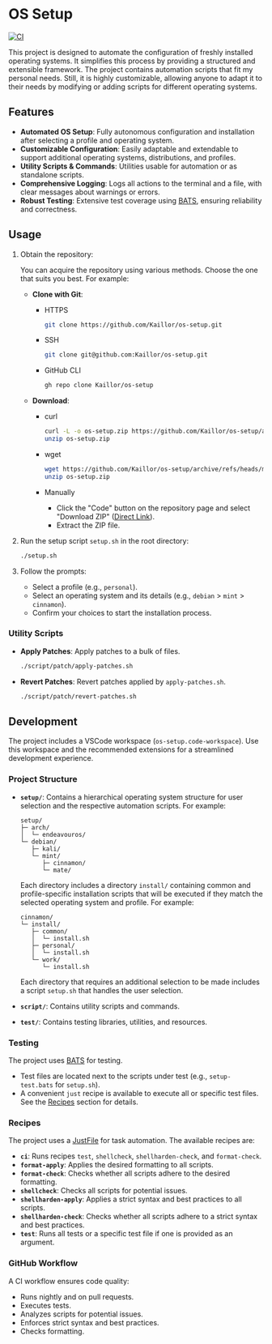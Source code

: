 # OS Setup

[![CI](https://github.com/Kaillor/os-setup/actions/workflows/ci.yml/badge.svg)](https://github.com/Kaillor/os-setup/actions/workflows/ci.yml)

This project is designed to automate the configuration of freshly installed operating systems. It simplifies this process by providing a structured and extensible framework. The project contains automation scripts that fit my personal needs. Still, it is highly customizable, allowing anyone to adapt it to their needs by modifying or adding scripts for different operating systems.

## Features

- **Automated OS Setup**: Fully autonomous configuration and installation after selecting a profile and operating system.
- **Customizable Configuration**: Easily adaptable and extendable to support additional operating systems, distributions, and profiles.
- **Utility Scripts & Commands**: Utilities usable for automation or as standalone scripts.
- **Comprehensive Logging**: Logs all actions to the terminal and a file, with clear messages about warnings or errors.
- **Robust Testing**: Extensive test coverage using [BATS](https://bats-core.readthedocs.io/), ensuring reliability and correctness.

## Usage

1. Obtain the repository:

   You can acquire the repository using various methods. Choose the one that suits you best. For example:

   - **Clone with Git**:

     - HTTPS

       ```bash
       git clone https://github.com/Kaillor/os-setup.git
       ```

     - SSH

       ```bash
       git clone git@github.com:Kaillor/os-setup.git
       ```

     - GitHub CLI

       ```bash
       gh repo clone Kaillor/os-setup
       ```

   - **Download**:

     - curl

       ```bash
       curl -L -o os-setup.zip https://github.com/Kaillor/os-setup/archive/refs/heads/main.zip
       unzip os-setup.zip
       ```

     - wget

       ```bash
       wget https://github.com/Kaillor/os-setup/archive/refs/heads/main.zip -O os-setup.zip
       unzip os-setup.zip
       ```

     - Manually
       - Click the "Code" button on the repository page and select "Download ZIP" ([Direct Link](https://github.com/Kaillor/os-setup/archive)).
       - Extract the ZIP file.

2. Run the setup script `setup.sh` in the root directory:

   ```bash
   ./setup.sh
   ```

3. Follow the prompts:
   - Select a profile (e.g., `personal`).
   - Select an operating system and its details (e.g., `debian` > `mint` > `cinnamon`).
   - Confirm your choices to start the installation process.

### Utility Scripts

- **Apply Patches**: Apply patches to a bulk of files.

  ```bash
  ./script/patch/apply-patches.sh
  ```

- **Revert Patches**: Revert patches applied by `apply-patches.sh`.

  ```bash
  ./script/patch/revert-patches.sh
  ```

## Development

The project includes a VSCode workspace (`os-setup.code-workspace`). Use this workspace and the recommended extensions for a streamlined development experience.

### Project Structure

- **`setup/`**: Contains a hierarchical operating system structure for user selection and the respective automation scripts. For example:

  ```
  setup/
  ├─ arch/
  │  └─ endeavouros/
  └─ debian/
     ├─ kali/
     └─ mint/
        ├─ cinnamon/
        └─ mate/
  ```

  Each directory includes a directory `install/` containing common and profile-specific installation scripts that will be executed if they match the selected operating system and profile. For example:

  ```
  cinnamon/
  └─ install/
     ├─ common/
     │  └─ install.sh
     ├─ personal/
     │  └─ install.sh
     └─ work/
        └─ install.sh
  ```

  Each directory that requires an additional selection to be made includes a script `setup.sh` that handles the user selection.

- **`script/`**: Contains utility scripts and commands.
- **`test/`**: Contains testing libraries, utilities, and resources.

### Testing

The project uses [BATS](https://bats-core.readthedocs.io/) for testing.

- Test files are located next to the scripts under test (e.g., `setup-test.bats` for `setup.sh`).
- A convenient `just` recipe is available to execute all or specific test files. See the [Recipes](#recipes) section for details.

### Recipes

The project uses a [JustFile](https://github.com/casey/just) for task automation. The available recipes are:

- **`ci`**: Runs recipes `test`, `shellcheck`, `shellharden-check`, and `format-check`.
- **`format-apply`**: Applies the desired formatting to all scripts.
- **`format-check`**: Checks whether all scripts adhere to the desired formatting.
- **`shellcheck`**: Checks all scripts for potential issues.
- **`shellharden-apply`**: Applies a strict syntax and best practices to all scripts.
- **`shellharden-check`**: Checks whether all scripts adhere to a strict syntax and best practices.
- **`test`**: Runs all tests or a specific test file if one is provided as an argument.

### GitHub Workflow

A CI workflow ensures code quality:

- Runs nightly and on pull requests.
- Executes tests.
- Analyzes scripts for potential issues.
- Enforces strict syntax and best practices.
- Checks formatting.
